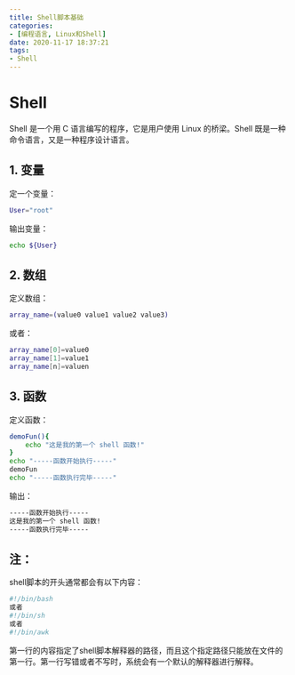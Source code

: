 ```yaml
---
title: Shell脚本基础
categories: 
- [编程语言, Linux和Shell]
date: 2020-11-17 18:37:21
tags:
- Shell
---
```


# Shell
Shell 是一个用 C 语言编写的程序，它是用户使用 Linux 的桥梁。Shell 既是一种命令语言，又是一种程序设计语言。
## 1. 变量
定一个变量：
``` bash
User="root"
```
输出变量：
``` bash
echo ${User}
```


## 2. 数组
定义数组：
``` bash
array_name=(value0 value1 value2 value3)
```
或者：
``` bash
array_name[0]=value0
array_name[1]=value1
array_name[n]=valuen
```

## 3. 函数
定义函数：
``` bash
demoFun(){
    echo "这是我的第一个 shell 函数!"
}
echo "-----函数开始执行-----"
demoFun
echo "-----函数执行完毕-----"
```
输出：
``` bash
-----函数开始执行-----
这是我的第一个 shell 函数!
-----函数执行完毕-----
```

## 注：
shell脚本的开头通常都会有以下内容：
``` bash
#!/bin/bash
或者
#!/bin/sh
或者
#!/bin/awk
```

第一行的内容指定了shell脚本解释器的路径，而且这个指定路径只能放在文件的第一行。第一行写错或者不写时，系统会有一个默认的解释器进行解释。